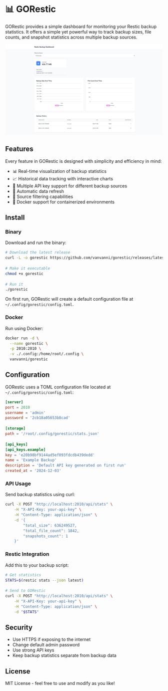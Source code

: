 # 📊 GORestic
GORestic provides a simple dashboard for monitoring your Restic backup statistics. It offers a simple yet powerful way to track backup sizes, file counts, and snapshot statistics across multiple backup sources.

![screenshot](.static/dashboard.png)

## Features
Every feature in GORestic is designed with simplicity and efficiency in mind:

- 📊 Real-time visualization of backup statistics
- 📈 Historical data tracking with interactive charts
- 🔑 Multiple API key support for different backup sources
- 🔄 Automatic data refresh
- 🎯 Source filtering capabilities
- 🐳 Docker support for containerized environments

## Install

### Binary
Download and run the binary:

```bash
# Download the latest release
curl -L -o gorestic https://github.com/vanvanni/gorestic/releases/latest/download/gorestic

# Make it executable
chmod +x gorestic

# Run it
./gorestic
```

On first run, GORestic will create a default configuration file at `~/.config/gorestic/config.toml`.

### Docker
Run using Docker:

```bash
docker run -d \
  --name gorestic \
  -p 2010:2010 \
  -v ./.config:/home/root/.config \
  vanvanni/gorestic
```

## Configuration
GORestic uses a TOML configuration file located at `~/.config/gorestic/config.toml`:

```toml
[server]
port = 2010
username = 'admin'
password = '2cb18a05653b8cad'

[storage]
path = '/root/.config/gorestic/stats.json'

[api_keys]
[api_keys.example]
key = 'e20b98bf9144ad5ef093fdcdb439dedd'
name = 'Example Backup'
description = 'Default API key generated on first run'
created_at = '2024-12-03'
```

### API Usage
Send backup statistics using curl:

```bash
curl -X POST "http://localhost:2010/api/stats" \
    -H "X-API-Key: your-api-key" \
    -H "Content-Type: application/json" \
    -d '{
        "total_size": 636249527,
        "total_file_count": 1842,
        "snapshots_count": 1
    }'
```

### Restic Integration
Add this to your backup script:

```bash
# Get statistics
STATS=$(restic stats --json latest)

# Send to GORestic
curl -X POST "http://localhost:2010/api/stats" \
    -H "X-API-Key: your-api-key" \
    -H "Content-Type: application/json" \
    -d "$STATS"
```

## Security
- Use HTTPS if exposing to the internet
- Change default admin password
- Use strong API keys
- Keep backup statistics separate from backup data

## License
MIT License - feel free to use and modify as you like!